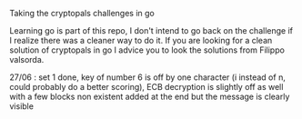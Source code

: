 Taking the cryptopals challenges in go

Learning go is part of this repo, I don't intend to go back on the challenge if I realize there was a cleaner way to do it.
If you are looking for a clean solution of cryptopals in go I advice you to look the solutions from Filippo valsorda.

27/06 : set 1 done, key of number 6 is off by one character (i instead of n, could probably do a better scoring), ECB decryption is slightly off as well with a few blocks non existent added at the end but the message is clearly visible